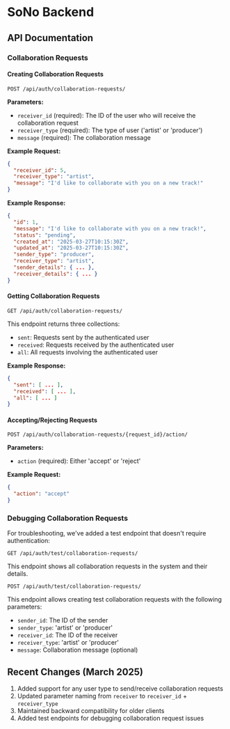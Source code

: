 # SoNo Backend

## API Documentation

### Collaboration Requests

#### Creating Collaboration Requests
`POST /api/auth/collaboration-requests/`

**Parameters:**
- `receiver_id` (required): The ID of the user who will receive the collaboration request
- `receiver_type` (required): The type of user ('artist' or 'producer')
- `message` (required): The collaboration message

**Example Request:**
```json
{
  "receiver_id": 5,
  "receiver_type": "artist",
  "message": "I'd like to collaborate with you on a new track!"
}
```

**Example Response:**
```json
{
  "id": 1,
  "message": "I'd like to collaborate with you on a new track!",
  "status": "pending",
  "created_at": "2025-03-27T10:15:30Z",
  "updated_at": "2025-03-27T10:15:30Z",
  "sender_type": "producer",
  "receiver_type": "artist",
  "sender_details": { ... },
  "receiver_details": { ... }
}
```

#### Getting Collaboration Requests
`GET /api/auth/collaboration-requests/`

This endpoint returns three collections:
- `sent`: Requests sent by the authenticated user
- `received`: Requests received by the authenticated user
- `all`: All requests involving the authenticated user

**Example Response:**
```json
{
  "sent": [ ... ],
  "received": [ ... ],
  "all": [ ... ]
}
```

#### Accepting/Rejecting Requests
`POST /api/auth/collaboration-requests/{request_id}/action/`

**Parameters:**
- `action` (required): Either 'accept' or 'reject'

**Example Request:**
```json
{
  "action": "accept"
}
```

### Debugging Collaboration Requests

For troubleshooting, we've added a test endpoint that doesn't require authentication:

`GET /api/auth/test/collaboration-requests/`

This endpoint shows all collaboration requests in the system and their details.

`POST /api/auth/test/collaboration-requests/`

This endpoint allows creating test collaboration requests with the following parameters:
- `sender_id`: The ID of the sender
- `sender_type`: 'artist' or 'producer'
- `receiver_id`: The ID of the receiver
- `receiver_type`: 'artist' or 'producer'
- `message`: Collaboration message (optional)

## Recent Changes (March 2025)

1. Added support for any user type to send/receive collaboration requests
2. Updated parameter naming from `receiver` to `receiver_id` + `receiver_type`
3. Maintained backward compatibility for older clients
4. Added test endpoints for debugging collaboration request issues 